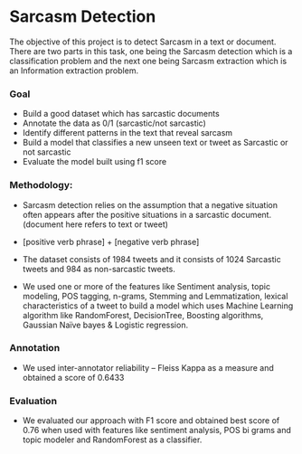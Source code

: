 # Sarcasm Detection #

The objective of this project is to detect Sarcasm in a text or document. There are two parts in this task, one being the Sarcasm detection which is a classification problem and the next one being Sarcasm extraction which is an Information extraction problem.

### Goal ###

* Build a good dataset which has sarcastic documents
* Annotate the data as 0/1 (sarcastic/not sarcastic)
* Identify different patterns in the text that reveal sarcasm
* Build a model that classifies a new unseen text or tweet as Sarcastic or not sarcastic 
* Evaluate the model built using f1 score

### Methodology: ###

* Sarcasm detection relies on the assumption that a negative situation often appears after the positive situations in a sarcastic document. (document here refers to text or tweet)

* [positive verb phrase] + [negative verb phrase]

* The dataset consists of 1984 tweets and it consists of 1024 Sarcastic tweets and 984 as non-sarcastic tweets.
* We used one or more of the features like Sentiment analysis, topic modeling, POS tagging, n-grams, Stemming and Lemmatization, lexical characteristics of a tweet to build a model which uses Machine Learning algorithm like RandomForest, DecisionTree, Boosting algorithms, Gaussian Naïve bayes & Logistic regression. 


### Annotation ###

* We used inter-annotator reliability – Fleiss Kappa as a measure and obtained a score of 0.6433

### Evaluation ###

* We evaluated our approach with F1 score and obtained best score of 0.76 when used with features like sentiment analysis, POS bi grams and topic modeler and RandomForest as a classifier. 



